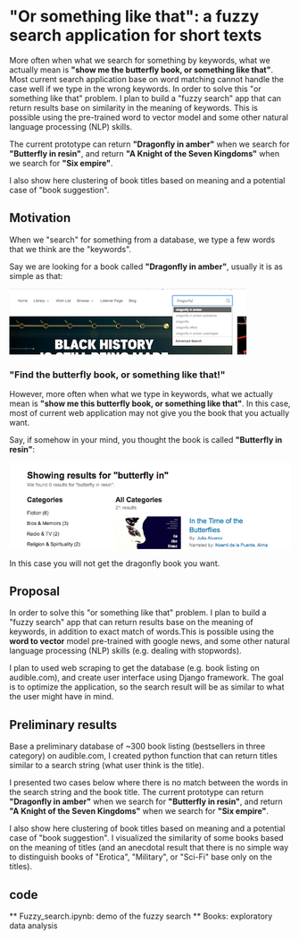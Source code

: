 # "Or something like that": a fuzzy search application for short texts

More often when what we search for something by keywords, what we actually mean is **"show me the butterfly book, or something like that"**. Most current search application base on word matching cannot handle the case well if we type in the wrong keywords. In order to solve this "or something like that" problem. I plan to build a "fuzzy search" app that can return results base on similarity in the meaning of keywords. This is possible using the  pre-trained word to vector model and some other natural language processing (NLP) skills.

The current prototype can return **"Dragonfly in amber"** when we search for **"Butterfly in resin"**, and return **"A Knight of the Seven Kingdoms"** when we search for **"Six empire"**. 

I also show here clustering of book titles based on meaning and a potential case of "book suggestion".

## Motivation

When we "search" for something from a database, we type a few words that we think are the "keywords". 

Say we are looking for a book called **"Dragonfly in amber"**, usually it is as simple as that:

<a href='https://www.audible.com/search/ref=a_hp_tseft?advsearchKeywords=dragonfly%20in%20amber&filterby=field-keywords'><img src='images/search_dragonfly.png' /></a>

### "Find the butterfly book, or something like that!"

However, more often when what we type in keywords, what we actually mean is **"show me this butterfly book, or something like that"**. In this case, most of current web application may not give you the book that you actually want.

Say, if somehow in your mind, you thought the book is called **"Butterfly in resin"**:

<a href='https://www.audible.com/search/ref=a_hp_tseft?advsearchKeywords=butterfly%20in%20resin&filterby=field-keywords'><img src='images/search_butterfly.png' /></a>

In this case you will not get the dragonfly book you want.

## Proposal

In order to solve this "or something like that" problem. I plan to build a "fuzzy search" app that can return results base on the meaning of keywords, in addition to exact match of words.This is possible using the **word to vector** model pre-trained with google news, and some other natural language processing (NLP) skills (e.g. dealing with stopwords).

I plan to used web scraping to get the database (e.g. book listing on audible.com), and create user interface using Django framework. The goal is to optimize the application, so the search result will be as similar to what the user might have in mind. 

## Preliminary results

Base a preliminary database of ~300 book listing (bestsellers in three category) on audible.com, I created python function that can return titles similar to a search string (what user think is the title). 

I presented two cases below where there is no match between the words in the search string and the book title. The current prototype can return **"Dragonfly in amber"** when we search for **"Butterfly in resin"**, and return **"A Knight of the Seven Kingdoms"** when we search for **"Six empire"**.

I also show here clustering of book titles based on meaning and a potential case of "book suggestion". I visualized the similarity of some books based on the meaning of titles (and an anecdotal result that there is no simple way to distinguish books of "Erotica", "Military", or "Sci-Fi" base only on the titles).

## code
** Fuzzy_search.ipynb: demo of the fuzzy search
** Books: exploratory data analysis

